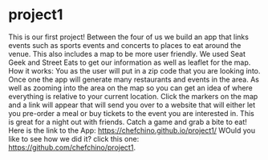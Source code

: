 # project1
This is our first project! Between the four of us we build an app that links events such as sports events and concerts to places to eat around the venue. This also includes a map to be more user friendly. We used Seat Geek and Street Eats to get our information as well as leaflet for the map. 
How it works:
You as the user will  put in a zip code that you are looking into. Once one the app will generate many restaurants and events in the area. As well as zooming into the area on the map so you can get an idea of where everything is relative to your current location. Click the markers on the map and a link will appear that will send you over to a website that will either let you pre-order a meal or buy tickets to the event you are interested in. This is great for a night out with friends. Catch a game and grab a bite to eat!
Here is the link to the App: https://chefchino.github.io/project1/
WOuld you like to see how we did it? click this one: https://github.com/chefchino/project1.
